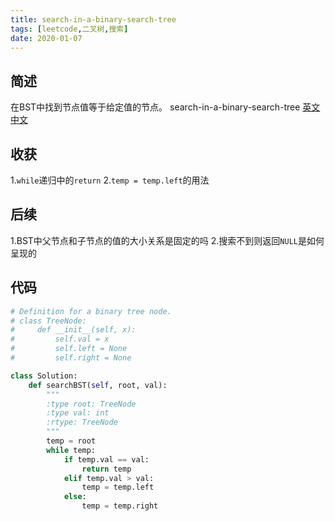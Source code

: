 ```yaml
---
title: search-in-a-binary-search-tree
tags: [leetcode,二叉树,搜索]
date: 2020-01-07
---
```

## 简述
在BST中找到节点值等于给定值的节点。
search-in-a-binary-search-tree [英文](https://leetcode.com/problems/search-in-a-binary-search-tree/) [中文](https://leetcode-cn.com/problems/search-in-a-binary-search-tree/)
## 收获
1.`while`递归中的`return`
2.`temp = temp.left`的用法
## 后续
1.BST中父节点和子节点的值的大小关系是固定的吗
2.搜索不到则返回`NULL`是如何呈现的
<!-- more -->

## 代码
```py
# Definition for a binary tree node.
# class TreeNode:
#     def __init__(self, x):
#         self.val = x
#         self.left = None
#         self.right = None

class Solution:
    def searchBST(self, root, val):
        """
        :type root: TreeNode
        :type val: int
        :rtype: TreeNode
        """
        temp = root
        while temp:
            if temp.val == val:
                return temp
            elif temp.val > val:
                temp = temp.left
            else:
                temp = temp.right
```
